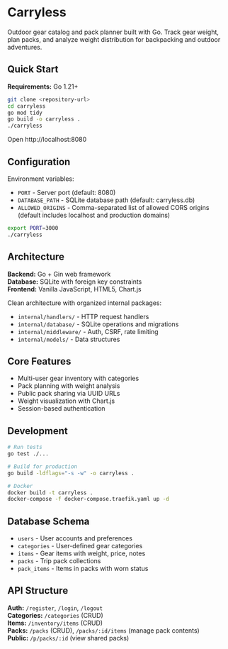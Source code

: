 # Carryless

Outdoor gear catalog and pack planner built with Go. Track gear weight, plan packs, and analyze weight distribution for backpacking and outdoor adventures.

## Quick Start

**Requirements:** Go 1.21+

```bash
git clone <repository-url>
cd carryless
go mod tidy
go build -o carryless .
./carryless
```

Open http://localhost:8080

## Configuration

Environment variables:
- `PORT` - Server port (default: 8080)
- `DATABASE_PATH` - SQLite database path (default: carryless.db)
- `ALLOWED_ORIGINS` - Comma-separated list of allowed CORS origins (default includes localhost and production domains)

```bash
export PORT=3000
./carryless
```

## Architecture

**Backend:** Go + Gin web framework  
**Database:** SQLite with foreign key constraints  
**Frontend:** Vanilla JavaScript, HTML5, Chart.js  

Clean architecture with organized internal packages:
- `internal/handlers/` - HTTP request handlers
- `internal/database/` - SQLite operations and migrations
- `internal/middleware/` - Auth, CSRF, rate limiting
- `internal/models/` - Data structures

## Core Features

- Multi-user gear inventory with categories
- Pack planning with weight analysis
- Public pack sharing via UUID URLs  
- Weight visualization with Chart.js
- Session-based authentication

## Development

```bash
# Run tests
go test ./...

# Build for production
go build -ldflags="-s -w" -o carryless .

# Docker
docker build -t carryless .
docker-compose -f docker-compose.traefik.yaml up -d
```

## Database Schema

- `users` - User accounts and preferences
- `categories` - User-defined gear categories
- `items` - Gear items with weight, price, notes
- `packs` - Trip pack collections
- `pack_items` - Items in packs with worn status

## API Structure

**Auth:** `/register`, `/login`, `/logout`  
**Categories:** `/categories` (CRUD)  
**Items:** `/inventory/items` (CRUD)  
**Packs:** `/packs` (CRUD), `/packs/:id/items` (manage pack contents)  
**Public:** `/p/packs/:id` (view shared packs)